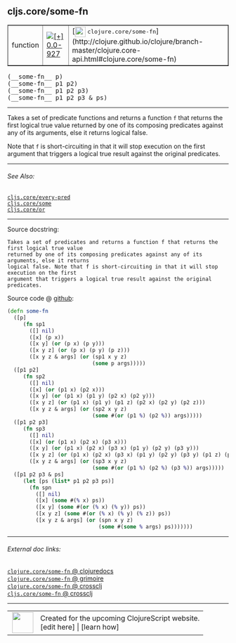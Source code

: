 ## cljs.core/some-fn



 <table border="1">
<tr>
<td>function</td>
<td><a href="https://github.com/cljsinfo/cljs-api-docs/tree/0.0-927"><img valign="middle" alt="[+] 0.0-927" title="Added in 0.0-927" src="https://img.shields.io/badge/+-0.0--927-lightgrey.svg"></a> </td>
<td>
[<img height="24px" valign="middle" src="http://i.imgur.com/1GjPKvB.png"> <samp>clojure.core/some-fn</samp>](http://clojure.github.io/clojure/branch-master/clojure.core-api.html#clojure.core/some-fn)
</td>
</tr>
</table>


 <samp>
(__some-fn__ p)<br>
</samp>
 <samp>
(__some-fn__ p1 p2)<br>
</samp>
 <samp>
(__some-fn__ p1 p2 p3)<br>
</samp>
 <samp>
(__some-fn__ p1 p2 p3 & ps)<br>
</samp>

---

Takes a set of predicate functions and returns a function `f` that returns the
first logical true value returned by one of its composing predicates against any
of its arguments, else it returns logical false.

Note that `f` is short-circuiting in that it will stop execution on the first
argument that triggers a logical true result against the original predicates.



---


###### See Also:

[`cljs.core/every-pred`](../cljs.core/every-pred.md)<br>
[`cljs.core/some`](../cljs.core/some.md)<br>
[`cljs.core/or`](../cljs.core/or.md)<br>

---


Source docstring:

```
Takes a set of predicates and returns a function f that returns the first logical true value
returned by one of its composing predicates against any of its arguments, else it returns
logical false. Note that f is short-circuiting in that it will stop execution on the first
argument that triggers a logical true result against the original predicates.
```


Source code @ [github](https://github.com/clojure/clojurescript/blob/r1913/src/cljs/cljs/core.cljs#L2734-L2771):

```clj
(defn some-fn
  ([p]
     (fn sp1
       ([] nil)
       ([x] (p x))
       ([x y] (or (p x) (p y)))
       ([x y z] (or (p x) (p y) (p z)))
       ([x y z & args] (or (sp1 x y z)
                           (some p args)))))
  ([p1 p2]
     (fn sp2
       ([] nil)
       ([x] (or (p1 x) (p2 x)))
       ([x y] (or (p1 x) (p1 y) (p2 x) (p2 y)))
       ([x y z] (or (p1 x) (p1 y) (p1 z) (p2 x) (p2 y) (p2 z)))
       ([x y z & args] (or (sp2 x y z)
                           (some #(or (p1 %) (p2 %)) args)))))
  ([p1 p2 p3]
     (fn sp3
       ([] nil)
       ([x] (or (p1 x) (p2 x) (p3 x)))
       ([x y] (or (p1 x) (p2 x) (p3 x) (p1 y) (p2 y) (p3 y)))
       ([x y z] (or (p1 x) (p2 x) (p3 x) (p1 y) (p2 y) (p3 y) (p1 z) (p2 z) (p3 z)))
       ([x y z & args] (or (sp3 x y z)
                           (some #(or (p1 %) (p2 %) (p3 %)) args)))))
  ([p1 p2 p3 & ps]
     (let [ps (list* p1 p2 p3 ps)]
       (fn spn
         ([] nil)
         ([x] (some #(% x) ps))
         ([x y] (some #(or (% x) (% y)) ps))
         ([x y z] (some #(or (% x) (% y) (% z)) ps))
         ([x y z & args] (or (spn x y z)
                             (some #(some % args) ps)))))))
```

<!--
Repo - tag - source tree - lines:

 <pre>
clojurescript @ r1913
└── src
    └── cljs
        └── cljs
            └── <ins>[core.cljs:2734-2771](https://github.com/clojure/clojurescript/blob/r1913/src/cljs/cljs/core.cljs#L2734-L2771)</ins>
</pre>

-->

---



###### External doc links:

[`clojure.core/some-fn` @ clojuredocs](http://clojuredocs.org/clojure.core/some-fn)<br>
[`clojure.core/some-fn` @ grimoire](http://conj.io/store/v1/org.clojure/clojure/1.7.0-beta3/clj/clojure.core/some-fn/)<br>
[`clojure.core/some-fn` @ crossclj](http://crossclj.info/fun/clojure.core/some-fn.html)<br>
[`cljs.core/some-fn` @ crossclj](http://crossclj.info/fun/cljs.core.cljs/some-fn.html)<br>

---

 <table>
<tr><td>
<img valign="middle" align="right" width="48px" src="http://i.imgur.com/Hi20huC.png">
</td><td>
Created for the upcoming ClojureScript website.<br>
[edit here] | [learn how]
</td></tr></table>

[edit here]:https://github.com/cljsinfo/cljs-api-docs/blob/master/cljsdoc/cljs.core/some-fn.cljsdoc
[learn how]:https://github.com/cljsinfo/cljs-api-docs/wiki/cljsdoc-files

<!--

This information was too distracting to show to readers, but I'll leave it
commented here since it is helpful to:

- pretty-print the data used to generate this document
- and show how to retrieve that data



The API data for this symbol:

```clj
{:description "Takes a set of predicate functions and returns a function `f` that returns the\nfirst logical true value returned by one of its composing predicates against any\nof its arguments, else it returns logical false.\n\nNote that `f` is short-circuiting in that it will stop execution on the first\nargument that triggers a logical true result against the original predicates.",
 :ns "cljs.core",
 :name "some-fn",
 :signature ["[p]" "[p1 p2]" "[p1 p2 p3]" "[p1 p2 p3 & ps]"],
 :history [["+" "0.0-927"]],
 :type "function",
 :related ["cljs.core/every-pred" "cljs.core/some" "cljs.core/or"],
 :full-name-encode "cljs.core/some-fn",
 :source {:code "(defn some-fn\n  ([p]\n     (fn sp1\n       ([] nil)\n       ([x] (p x))\n       ([x y] (or (p x) (p y)))\n       ([x y z] (or (p x) (p y) (p z)))\n       ([x y z & args] (or (sp1 x y z)\n                           (some p args)))))\n  ([p1 p2]\n     (fn sp2\n       ([] nil)\n       ([x] (or (p1 x) (p2 x)))\n       ([x y] (or (p1 x) (p1 y) (p2 x) (p2 y)))\n       ([x y z] (or (p1 x) (p1 y) (p1 z) (p2 x) (p2 y) (p2 z)))\n       ([x y z & args] (or (sp2 x y z)\n                           (some #(or (p1 %) (p2 %)) args)))))\n  ([p1 p2 p3]\n     (fn sp3\n       ([] nil)\n       ([x] (or (p1 x) (p2 x) (p3 x)))\n       ([x y] (or (p1 x) (p2 x) (p3 x) (p1 y) (p2 y) (p3 y)))\n       ([x y z] (or (p1 x) (p2 x) (p3 x) (p1 y) (p2 y) (p3 y) (p1 z) (p2 z) (p3 z)))\n       ([x y z & args] (or (sp3 x y z)\n                           (some #(or (p1 %) (p2 %) (p3 %)) args)))))\n  ([p1 p2 p3 & ps]\n     (let [ps (list* p1 p2 p3 ps)]\n       (fn spn\n         ([] nil)\n         ([x] (some #(% x) ps))\n         ([x y] (some #(or (% x) (% y)) ps))\n         ([x y z] (some #(or (% x) (% y) (% z)) ps))\n         ([x y z & args] (or (spn x y z)\n                             (some #(some % args) ps)))))))",
          :title "Source code",
          :repo "clojurescript",
          :tag "r1913",
          :filename "src/cljs/cljs/core.cljs",
          :lines [2734 2771]},
 :full-name "cljs.core/some-fn",
 :clj-symbol "clojure.core/some-fn",
 :docstring "Takes a set of predicates and returns a function f that returns the first logical true value\nreturned by one of its composing predicates against any of its arguments, else it returns\nlogical false. Note that f is short-circuiting in that it will stop execution on the first\nargument that triggers a logical true result against the original predicates."}

```

Retrieve the API data for this symbol:

```clj
;; from Clojure REPL
(require '[clojure.edn :as edn])
(-> (slurp "https://raw.githubusercontent.com/cljsinfo/cljs-api-docs/catalog/cljs-api.edn")
    (edn/read-string)
    (get-in [:symbols "cljs.core/some-fn"]))
```

-->
